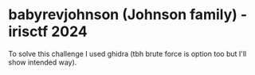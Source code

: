 # babyrevjohnson (Johnson family) - irisctf 2024

To solve this challenge I used ghidra (tbh brute force is option too but I'll show intended way).



